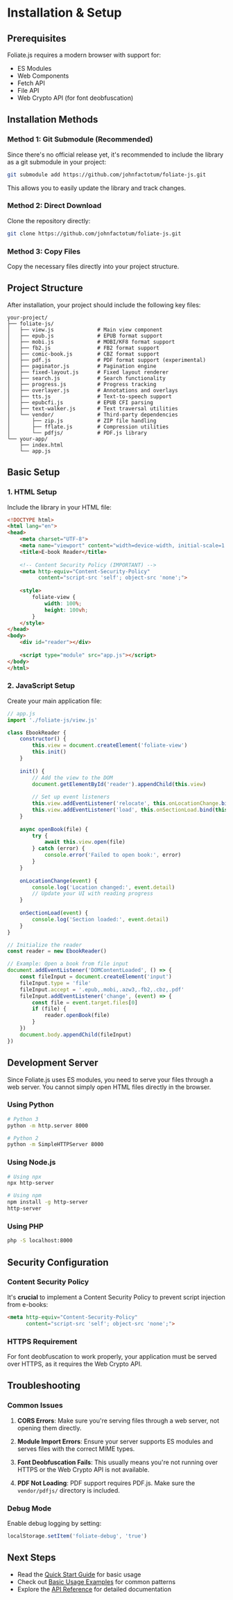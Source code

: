 # Installation & Setup

## Prerequisites

Foliate.js requires a modern browser with support for:
- ES Modules
- Web Components
- Fetch API
- File API
- Web Crypto API (for font deobfuscation)

## Installation Methods

### Method 1: Git Submodule (Recommended)

Since there's no official release yet, it's recommended to include the library as a git submodule in your project:

```bash
git submodule add https://github.com/johnfactotum/foliate-js.git
```

This allows you to easily update the library and track changes.

### Method 2: Direct Download

Clone the repository directly:

```bash
git clone https://github.com/johnfactotum/foliate-js.git
```

### Method 3: Copy Files

Copy the necessary files directly into your project structure.

## Project Structure

After installation, your project should include the following key files:

```
your-project/
├── foliate-js/
│   ├── view.js              # Main view component
│   ├── epub.js              # EPUB format support
│   ├── mobi.js              # MOBI/KF8 format support
│   ├── fb2.js               # FB2 format support
│   ├── comic-book.js        # CBZ format support
│   ├── pdf.js               # PDF format support (experimental)
│   ├── paginator.js         # Pagination engine
│   ├── fixed-layout.js      # Fixed layout renderer
│   ├── search.js            # Search functionality
│   ├── progress.js          # Progress tracking
│   ├── overlayer.js         # Annotations and overlays
│   ├── tts.js               # Text-to-speech support
│   ├── epubcfi.js           # EPUB CFI parsing
│   ├── text-walker.js       # Text traversal utilities
│   └── vendor/              # Third-party dependencies
│       ├── zip.js           # ZIP file handling
│       ├── fflate.js        # Compression utilities
│       └── pdfjs/           # PDF.js library
└── your-app/
    ├── index.html
    └── app.js
```

## Basic Setup

### 1. HTML Setup

Include the library in your HTML file:

```html
<!DOCTYPE html>
<html lang="en">
<head>
    <meta charset="UTF-8">
    <meta name="viewport" content="width=device-width, initial-scale=1.0">
    <title>E-book Reader</title>
    
    <!-- Content Security Policy (IMPORTANT) -->
    <meta http-equiv="Content-Security-Policy" 
          content="script-src 'self'; object-src 'none';">
    
    <style>
        foliate-view {
            width: 100%;
            height: 100vh;
        }
    </style>
</head>
<body>
    <div id="reader"></div>
    
    <script type="module" src="app.js"></script>
</body>
</html>
```

### 2. JavaScript Setup

Create your main application file:

```javascript
// app.js
import './foliate-js/view.js'

class EbookReader {
    constructor() {
        this.view = document.createElement('foliate-view')
        this.init()
    }
    
    init() {
        // Add the view to the DOM
        document.getElementById('reader').appendChild(this.view)
        
        // Set up event listeners
        this.view.addEventListener('relocate', this.onLocationChange.bind(this))
        this.view.addEventListener('load', this.onSectionLoad.bind(this))
    }
    
    async openBook(file) {
        try {
            await this.view.open(file)
        } catch (error) {
            console.error('Failed to open book:', error)
        }
    }
    
    onLocationChange(event) {
        console.log('Location changed:', event.detail)
        // Update your UI with reading progress
    }
    
    onSectionLoad(event) {
        console.log('Section loaded:', event.detail)
    }
}

// Initialize the reader
const reader = new EbookReader()

// Example: Open a book from file input
document.addEventListener('DOMContentLoaded', () => {
    const fileInput = document.createElement('input')
    fileInput.type = 'file'
    fileInput.accept = '.epub,.mobi,.azw3,.fb2,.cbz,.pdf'
    fileInput.addEventListener('change', (event) => {
        const file = event.target.files[0]
        if (file) {
            reader.openBook(file)
        }
    })
    document.body.appendChild(fileInput)
})
```

## Development Server

Since Foliate.js uses ES modules, you need to serve your files through a web server. You cannot simply open HTML files directly in the browser.

### Using Python

```bash
# Python 3
python -m http.server 8000

# Python 2
python -m SimpleHTTPServer 8000
```

### Using Node.js

```bash
# Using npx
npx http-server

# Using npm
npm install -g http-server
http-server
```

### Using PHP

```bash
php -S localhost:8000
```

## Security Configuration

### Content Security Policy

It's **crucial** to implement a Content Security Policy to prevent script injection from e-books:

```html
<meta http-equiv="Content-Security-Policy" 
      content="script-src 'self'; object-src 'none';">
```

### HTTPS Requirement

For font deobfuscation to work properly, your application must be served over HTTPS, as it requires the Web Crypto API.

## Troubleshooting

### Common Issues

1. **CORS Errors**: Make sure you're serving files through a web server, not opening them directly.

2. **Module Import Errors**: Ensure your server supports ES modules and serves files with the correct MIME types.

3. **Font Deobfuscation Fails**: This usually means you're not running over HTTPS or the Web Crypto API is not available.

4. **PDF Not Loading**: PDF support requires PDF.js. Make sure the `vendor/pdfjs/` directory is included.

### Debug Mode

Enable debug logging by setting:

```javascript
localStorage.setItem('foliate-debug', 'true')
```

## Next Steps

- Read the [Quick Start Guide](./quick-start.md) for basic usage
- Check out [Basic Usage Examples](./basic-usage.md) for common patterns
- Explore the [API Reference](../api/) for detailed documentation 